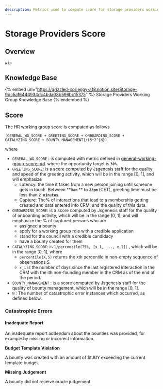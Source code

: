 ```yaml
---
description: Metrics used to compute score for storage providers working group.
---
```


# Storage Providers Score

## Overview

`wip`

## Knowledge Base

{% embed url="https://grizzled-corleggy-af8.notion.site/Storage-9dc5a16444934dc4bda08b596bc15375" %}
Storage Providers Working Group Knowledge Base
{% endembed %}

## Score

The HR working group score is computed as follows

`[GENERAL_WG_SCORE + GREETING_SCORE + ONBOARDING_SCORE + CATALYZING_SCORE + BOUNTY_MANAGEMENT]/(5*2^{N})`

where

* `GENERAL_WG_SCORE` : is computed with metric defined in [general-working-group-score.md](general-working-group-score.md "mention"). where the opportunity target is **`30%`**.
* `GREETING_SCORE`:  is a score computed by Jsgenesis staff for the quality and speed of the greeting activity, which will be in the range \[0, 1], and will emphasize
  * Latency: the time it takes from a new person joining until someone gets in touch. Between **`8am` ** to **`23pm`** (CET), greeting time must be less than **`2 minutes`**.
  * Capture: The% of interactions that lead to a membership getting created and data entered into CRM, and the quality of this data.
* `ONBOARDING_SCORE`: is a score computed by Jsgenesis staff for the quality of onboarding activity, which will be in the range \[0, 1], and will emphasize the % of captured persons who are&#x20;
  * assigned a bounty
  * apply for a working group role with a credible application
  * stand for the council with a credible candidacy
  * have a bounty created for them
* `CATALYZING_SCORE`: is `1/percentile(75%, [x_1, ..., x_l])` , which will be in the range \[0, 1], where&#x20;
  * `percentile(X,S)` returns the `X`th percentile in non-empty sequence of observations _S._&#x20;
  * `x_i` is the number of days since the last registered interaction in the CRM with the ith non-founding member in the CRM as of the end of the period.&#x20;
* `BOUNTY_MANAGEMENT` : is a score computed by Jsgenesis staff for the quality of bounty management, which will be in the range \[0, 1].
* `N` : The number of catastrophic error instances which occurred, as defined below.

### Catastrophic Errors&#x20;

#### **Inadequate Report**

An inadequate report addendum about the bounties was provided, for example by missing or incorrect information.

**Budget Template Violation**

A bounty was created with an amount of $tJOY exceeding the current template budget.

**Missing Judgement**

A bounty did not receive oracle judgement.
